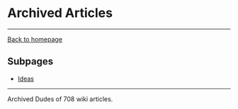 # Archived Articles

-----

[Back to homepage](..)

## Subpages

* [Ideas](ideas)

-----

Archived Dudes of 708 wiki articles.
